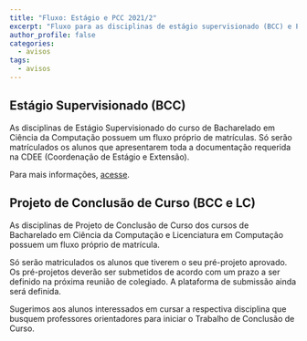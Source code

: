 ```yaml
---
title: "Fluxo: Estágio e PCC 2021/2" 
excerpt: "Fluxo para as disciplinas de estágio supervisionado (BCC) e PCC (BCC e LC)"
author_profile: false
categories:
  - avisos
tags:
  - avisos
---
```


## Estágio Supervisionado (BCC)

As disciplinas de Estágio Supervisionado do curso de Bacharelado em Ciência da Computação possuem um fluxo próprio de matrículas. Só serão matrículados os alunos que apresentarem toda a documentação requerida na CDEE (Coordenação de Estágio e Extensão).

Para mais informações, [acesse](https://estagioifbtaguatinga.com.br).

## Projeto de Conclusão de Curso (BCC e LC)

As disciplinas de Projeto de Conclusão de Curso dos cursos de Bacharelado em Ciência da Computação e Licenciatura em Computação possuem um fluxo próprio de matrícula.

Só serão matriculados os alunos que tiverem o seu pré-projeto aprovado. Os pré-projetos deverão ser submetidos de acordo com um prazo a ser definido na próxima reunião de colegiado. A plataforma de submissão ainda será definida.

Sugerimos aos alunos interessados em cursar a respectiva disciplina que busquem professores orientadores para iniciar o Trabalho de Conclusão de Curso. 




